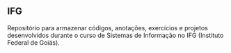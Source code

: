 ## IFG 

Repositório para armazenar códigos, anotações, exercícios e projetos desenvolvidos durante o curso de Sistemas de Informação no IFG (Instituto Federal de Goiás).